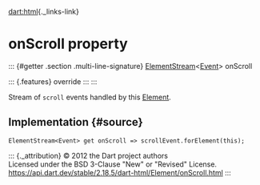 [dart:html](../../dart-html/dart-html-library){._links-link}

onScroll property
=================

::: {#getter .section .multi-line-signature}
[ElementStream](../elementstream-class)\<[Event](../event-class)\>
onScroll

::: {.features}
override
:::
:::

Stream of `scroll` events handled by this [Element](../element-class).

Implementation {#source}
--------------

``` {.language-dart data-language="dart"}
ElementStream<Event> get onScroll => scrollEvent.forElement(this);
```

::: {._attribution}
© 2012 the Dart project authors\
Licensed under the BSD 3-Clause \"New\" or \"Revised\" License.\
<https://api.dart.dev/stable/2.18.5/dart-html/Element/onScroll.html>
:::
